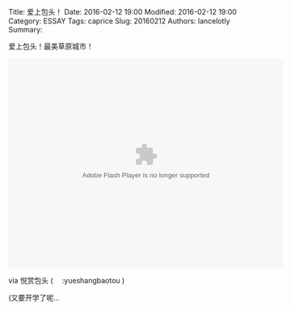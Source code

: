 Title: 爱上包头！
Date: 2016-02-12 19:00
Modified: 2016-02-12 19:00
Category: ESSAY
Tags: caprice
Slug: 20160212
Authors: lancelotly
Summary:

爱上包头！最美草原城市！

<embed height="415" width="544" quality="high" allowfullscreen="true" type="application/x-shockwave-flash" src="https://static-s.bilibili.com/miniloader.swf" flashvars="aid=7920104&page=1" pluginspage="//www.adobe.com/shockwave/download/download.cgi?P1_Prod_Version=ShockwaveFlash"></embed>

via 悦赏包头 ( <img src="https://ws4.sinaimg.cn/large/006m3ysvgw1f7soozjm2ij301s01s743.jpg" width="14" oncontextmenu="return false;">:yueshangbaotou )

(又要开学了呢…
